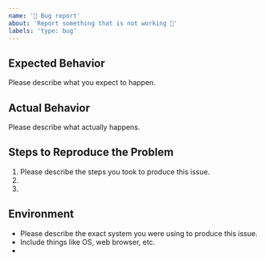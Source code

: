 ```yaml
---
name: '🐛 Bug report'
about: 'Report something that is not working 🔧'
labels: 'type: bug'
---
```


## Expected Behavior

Please describe what you expect to happen.

## Actual Behavior

Please describe what actually happens.

## Steps to Reproduce the Problem

  1. Please describe the steps you took to produce this issue.
  1.
  1.

## Environment

  - Please describe the exact system you were using to produce this issue. 
  - Include things like OS, web browser, etc.
  - 
